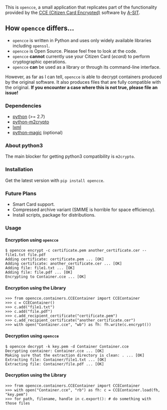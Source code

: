 This is `opencce`, a small application that replicates part of the functionality
provided by the [CCE (Citizen Card Encrypted)](https://joinup.ec.europa.eu/software/cce/description) software by [A-SIT](https://www.a-sit.at/).

## How `opencce`  differs…
* `opencce` is written in Python and uses only widely available libraries including `openssl`.
* `opencce` is Open Source. Please feel free to look at the code.
* `opencce` **cannot** currently use your Citizen Card (_ecard_) to perform cryptographic operations.
* `opencce` **can** be used as a library or through its command-line interface.

However, as far as I can tell, `opencce` is able to decrypt containers produced by the original software. It also produces files that are fully compatible with the original. **If you encounter a case where this is not true, please file an issue!**

### Dependencies
* [python](http://python.org) (>= 2.7)
* [python-m2crypto](https://github.com/martinpaljak/M2Crypto)
* [lxml](http://lxml.de)
* [python-magic](https://github.com/ahupp/python-magic) (optional)

### About python3
The main blocker for getting python3 compatibility is `m2crypto`.

### Installation
Get the latest version with `pip install opencce`.

### Future Plans
* Smart Card support.
* Compressed archive variant (SMIME is horrible for space efficiency).
* Install scripts, package for distributions.

### Usage
#### Encryption using `opencce`
    $ opencce encrypt -c certificate.pem another_certificate.cer -- file1.txt file.pdf
    Adding certificate: certificate.pem ... [OK]
    Adding certificate: another_certificate.cer ... [OK]
    Adding file: file1.txt ... [OK]
    Adding file: file.pdf ... [OK]
    Encrypting to Container.cce ... [OK]

#### Encryption using the Library
    >>> from opencce.containers.CCEContainer import CCEContainer
    >>> c = CCEContainer()
    >>> c.add("file1.txt")
    >>> c.add("file.pdf")
    >>> c.add_recipient_certificate("certificate.pem")
    >>> c.add_recipient_certificate("another_certificate.cer")
    >>> with open("Container.cce", "wb") as fh: fh.write(c.encrypt())

#### Decryption using `opencce`
    $ opencce decrypt -k key.pem -d Container Container.cce
    Decrypting container: Container.cce ... [OK]
    Making sure that the extraction directory is clean: . ... [OK]
    Extracting file: Container/file1.txt ... [OK]
    Extracting file: Container/file.pdf ... [OK]

#### Decryption using the Library
    >>> from opencce.containers.CCEContainer import CCEContainer
    >>> with open("Container.cce", "rb") as fh: c = CCEContainer.load(fh, "key.pem")
    >>> for path, filename, handle in c.export(): # do something with those files
